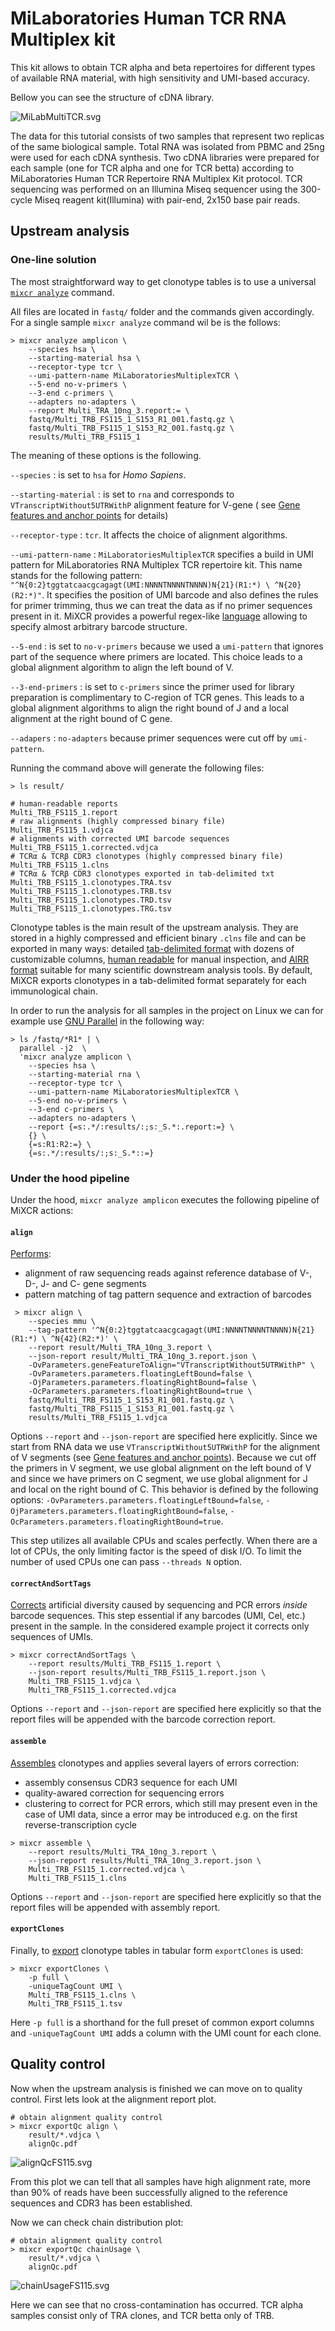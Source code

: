 # MiLaboratories Human TCR RNA Multiplex kit

This kit allows to obtain TCR alpha and beta repertoires for different types of available RNA material, with high sensitivity and UMI-based accuracy.

Bellow you can see the structure of cDNA library.

![MiLabMultiTCR.svg](milaboratories-human-tcr-rna-multi/MiLabMultiTCR.svg)

The data for this tutorial consists of two samples that represent two replicas of the same biological sample. Total RNA was isolated from PBMC and 25ng were used for each cDNA synthesis. Two cDNA libraries were prepared for each sample (one for TCR alpha and one for TCR betta) according to MiLaboratories Human TCR Repertoire RNA Multiplex Kit protocol. TCR sequencing was performed on an Illumina Miseq sequencer using the 300-cycle Miseq reagent kit(Illumina) with pair-end, 2x150 base pair reads.

## Upstream analysis

### One-line solution

The most straightforward way to get clonotype tables is to use a universal [`mixcr analyze`](../reference/mixcr-analyze.md) command. 

All files are located in `fastq/` folder and the commands given accordingly. For a single sample `mixcr analyze` command wil be is the follows:

```shell
> mixcr analyze amplicon \
    --species hsa \
    --starting-material hsa \
    --receptor-type tcr \
    --umi-pattern-name MiLaboratoriesMultiplexTCR \
    --5-end no-v-primers \
    --3-end c-primers \
    --adapters no-adapters \
    --report Multi_TRA_10ng_3.report:= \
    fastq/Multi_TRB_FS115_1_S153_R1_001.fastq.gz \
    fastq/Multi_TRB_FS115_1_S153_R2_001.fastq.gz \
    results/Multi_TRB_FS115_1
```

The meaning of these options is the following.

`--species`
:   is set to `hsa` for _Homo Sapiens_.

`--starting-material`
:   is set to `rna` and corresponds to `VTranscriptWithout5UTRWithP` alignment feature for V-gene (
see [Gene features and anchor points](../reference/ref-gene-features.md) for details)

`--receptor-type`
:  `tcr`. It affects the choice of alignment algorithms.

`--umi-pattern-name`
: `MiLaboratoriesMultiplexTCR` specifies a build in UMI pattern for MiLaboratories RNA Multiplex TCR repertoire kit. This name stands for the following pattern: `"^N{0:2}tggtatcaacgcagagt(UMI:NNNNTNNNNTNNNN)N{21}(R1:*) \ ^N{20}(R2:*)"`. It specifies the position of UMI barcode and also defines the rules for primer trimming, thus we can treat the data as if no primer sequences present in  it. MiXCR provides a powerful regex-like [language](../reference/ref-tag-pattern.md) allowing to specify almost arbitrary barcode structure.

`--5-end`
: is set to `no-v-primers` because we used a `umi-pattern` that ignores part of the sequence where primers are located. This choice leads to a global alignment algorithm to align the left bound of V.

`--3-end-primers`
: is set to `c-primers` since the primer used for library preparation is complimentary to C-region of TCR genes.
This leads to a global alignment algorithms to align the right bound of J and a local alignment at the right bound of C gene.

`--adapers`
: `no-adapters` because primer sequences were cut off by `umi-pattern`.



Running the command above will generate the following files:

```shell
> ls result/

# human-readable reports 
Multi_TRB_FS115_1.report
# raw alignments (highly compressed binary file)
Multi_TRB_FS115_1.vdjca
# alignments with corrected UMI barcode sequences 
Multi_TRB_FS115_1.corrected.vdjca
# TCRα & TCRβ CDR3 clonotypes (highly compressed binary file)
Multi_TRB_FS115_1.clns
# TCRα & TCRβ CDR3 clonotypes exported in tab-delimited txt
Multi_TRB_FS115_1.clonotypes.TRA.tsv
Multi_TRB_FS115_1.clonotypes.TRB.tsv
Multi_TRB_FS115_1.clonotypes.TRD.tsv
Multi_TRB_FS115_1.clonotypes.TRG.tsv 
```

Clonotype tables is the main result of the upstream analysis. They are stored in a highly compressed and efficient
binary `.clns` file and can be exported in many ways: detailed [tab-delimited format](../reference/mixcr-export.md) with dozens of customizable columns, [human readable](../reference/mixcr-exportPretty.md) for manual inspection, and [AIRR format](../reference/mixcr-exportAirr.md) suitable for many scientific downstream analysis tools. By default, MiXCR exports clonotypes in a tab-delimited format separately for each immunological chain.

In order to run the analysis for all samples in the project on Linux we can for example
use [GNU Parallel](https://www.gnu.org/software/parallel/) in the following way:

```shell
> ls /fastq/*R1* | \
  parallel -j2  \
  'mixcr analyze amplicon \
    --species hsa \
    --starting-material rna \
    --receptor-type tcr \
    --umi-pattern-name MiLaboratoriesMultiplexTCR \
    --5-end no-v-primers \
    --3-end c-primers \
    --adapters no-adapters \
    --report {=s:.*/:results/:;s:_S.*:.report:=} \
    {} \
    {=s:R1:R2:=} \
    {=s:.*/:results/:;s:_S.*::=}
```

### Under the hood pipeline


Under the hood, `mixcr analyze amplicon` executes the following pipeline of MiXCR actions:

#### `align`

[Performs](../reference/mixcr-align.md):

- alignment of raw sequencing reads against reference database of V-, D-, J- and C- gene segments
- pattern matching of tag pattern sequence and extraction of barcodes

```shell
 > mixcr align \
    --species mmu \
    --tag-pattern '^N{0:2}tggtatcaacgcagagt(UMI:NNNNTNNNNTNNNN)N{21}(R1:*) \ ^N{42}(R2:*)' \
    --report result/Multi_TRA_10ng_3.report \
    --json-report result/Multi_TRA_10ng_3.report.json \
    -OvParameters.geneFeatureToAlign="VTranscriptWithout5UTRWithP" \
    -OvParameters.parameters.floatingLeftBound=false \
    -OjParameters.parameters.floatingRightBound=false \
    -OcParameters.parameters.floatingRightBound=true \
    fastq/Multi_TRB_FS115_1_S153_R1_001.fastq.gz \
    fastq/Multi_TRB_FS115_1_S153_R1_001.fastq.gz \
    results/Multi_TRB_FS115_1.vdjca
```

Options `--report` and `--json-report` are specified here explicitly. Since we start from RNA data we use `VTranscriptWithout5UTRWithP` for the alignment of V segments (see [Gene features and anchor points](../reference/ref-gene-features.md)). 
Because we cut off the primers in V segment, we use global alignment on the left bound of V and since we have primers on C segment, we use global alignment for J and local on the right bound of C. This behavior is defined by the following options: `-OvParameters.parameters.floatingLeftBound=false`, `-OjParameters.parameters.floatingRightBound=false`, `-OcParameters.parameters.floatingRightBound=true`.

This step utilizes all available CPUs and scales perfectly. When there are a lot of CPUs, the only limiting factor is the speed of disk I/O. To limit the number of used CPUs one can pass `--threads N` option.

#### `correctAndSortTags`

[Corrects](../reference/mixcr-correctAndSortTags.md) artificial diversity caused by sequencing and PCR errors _inside_ barcode sequences. This step essential if any barcodes (UMI, Cel, etc.) present in the sample. In the considered example project it corrects only sequences of UMIs.

```shell
> mixcr correctAndSortTags \
    --report results/Multi_TRB_FS115_1.report \
    --json-report results/Multi_TRB_FS115_1.report.json \
    Multi_TRB_FS115_1.vdjca \
    Multi_TRB_FS115_1.corrected.vdjca
```

Options `--report` and `--json-report` are specified here explicitly so that the report files will be appended with the barcode correction report.

#### `assemble`

[Assembles](../reference/mixcr-assemble.md) clonotypes and applies several layers of errors correction:

- assembly consensus CDR3 sequence for each UMI
- quality-awared correction for sequencing errors
- clustering to correct for PCR errors, which still may present even in the case of UMI data, since a error may be introduced e.g. on the first reverse-transcription cycle

```shell
> mixcr assemble \
    --report results/Multi_TRA_10ng_3.report \
    --json-report results/Multi_TRA_10ng_3.report.json \
    Multi_TRB_FS115_1.corrected.vdjca \
    Multi_TRB_FS115_1.clns
```

Options `--report` and `--json-report` are specified here explicitly so that the report files will be appended with assembly report.

#### `exportClones`

Finally, to [export](../reference/mixcr-export.md#clonotype-tables) clonotype tables in tabular form `exportClones` is used:

```shell
> mixcr exportClones \
    -p full \
    -uniqueTagCount UMI \
    Multi_TRB_FS115_1.clns \
    Multi_TRB_FS115_1.tsv
```

Here `-p full` is a shorthand for the full preset of common export columns and `-uniqueTagCount UMI` adds a column with the UMI count for each clone.

## Quality control

Now when the upstream analysis is finished we can move on to quality control. First lets look at the alignment report plot.

```shell
# obtain alignment quality control
> mixcr exportQc align \
    result/*.vdjca \
    alignQc.pdf
```

![alignQcFS115.svg](milaboratories-human-tcr-rna-multi/alignQcFS115.svg)

From this plot we can tell that all samples have high alignment rate, more than 90% of reads have been successfully aligned to the reference sequences and CDR3 has been established.

Now we can check chain distribution plot:

```shell
# obtain alignment quality control
> mixcr exportQc chainUsage \
    result/*.vdjca \
    alignQc.pdf
```

![chainUsageFS115.svg](milaboratories-human-tcr-rna-multi/chainUsageFS115.svg)

Here we can see that no cross-contamination has occurred. TCR alpha samples consist only of TRA clones, and TCR betta only of TRB.